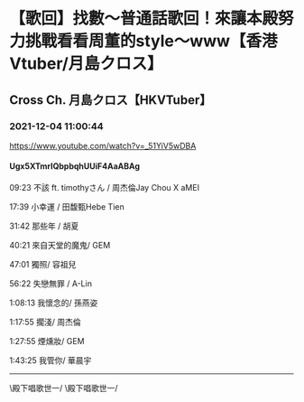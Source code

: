 # 【歌回】找數～普通話歌回！來讓本殿努力挑戰看看周董的style～www【香港Vtuber/月島クロス】
## Cross Ch. 月島クロス【HKVTuber】
### 2021-12-04 11:00:44
https://www.youtube.com/watch?v=_51YiV5wDBA
#### Ugx5XTmrIQbpbqhUUiF4AaABAg
09:23 不該 ft. timothyさん / 周杰倫Jay Chou X aMEI

17:39 小幸運 / 田馥甄Hebe Tien

31:42 那些年 / 胡夏

40:21 來自天堂的魔鬼/ GEM

47:01 獨照/ 容祖兒

56:22 失戀無罪 / A-Lin

1:08:13 我懷念的/ 孫燕姿

1:17:55 擱淺/ 周杰倫

1:27:55 煙燻妝/ GEM

1:43:25 我管你/ 華晨宇

-------------



 \殿下唱歌世一/ \殿下唱歌世一/

